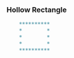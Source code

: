 ### Hollow Rectangle
```md
    **********
    *        *
    *        *
    *        *
    **********